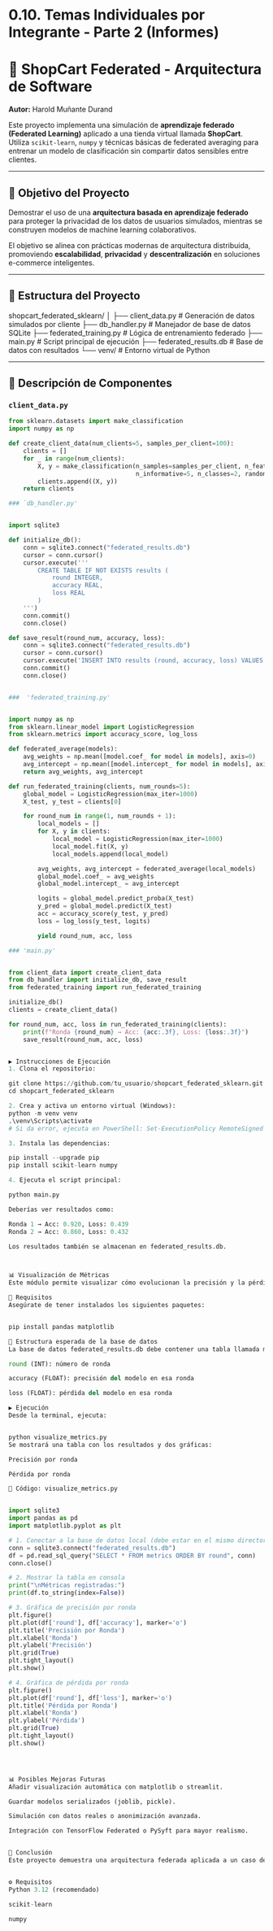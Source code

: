 # 0.10. Temas Individuales por Integrante - Parte 2 (Informes)

# 🛒 ShopCart Federated - Arquitectura de Software  
**Autor:** Harold Muñante Durand  

Este proyecto implementa una simulación de **aprendizaje federado (Federated Learning)** aplicado a una tienda virtual llamada **ShopCart**. Utiliza `scikit-learn`, `numpy` y técnicas básicas de federated averaging para entrenar un modelo de clasificación sin compartir datos sensibles entre clientes.

---

## 📌 Objetivo del Proyecto

Demostrar el uso de una **arquitectura basada en aprendizaje federado** para proteger la privacidad de los datos de usuarios simulados, mientras se construyen modelos de machine learning colaborativos.

El objetivo se alinea con prácticas modernas de arquitectura distribuida, promoviendo **escalabilidad**, **privacidad** y **descentralización** en soluciones e-commerce inteligentes.

---

## 🧱 Estructura del Proyecto

shopcart_federated_sklearn/
│
├── client_data.py # Generación de datos simulados por cliente
├── db_handler.py # Manejador de base de datos SQLite
├── federated_training.py # Lógica de entrenamiento federado
├── main.py # Script principal de ejecución
├── federated_results.db # Base de datos con resultados
└── venv/ # Entorno virtual de Python


---

## 🧠 Descripción de Componentes

### `client_data.py`


``` python
from sklearn.datasets import make_classification
import numpy as np

def create_client_data(num_clients=5, samples_per_client=100):
    clients = []
    for _ in range(num_clients):
        X, y = make_classification(n_samples=samples_per_client, n_features=10,
                                   n_informative=5, n_classes=2, random_state=np.random.randint(10000))
        clients.append((X, y))
    return clients

### `db_handler.py'


import sqlite3

def initialize_db():
    conn = sqlite3.connect("federated_results.db")
    cursor = conn.cursor()
    cursor.execute('''
        CREATE TABLE IF NOT EXISTS results (
            round INTEGER,
            accuracy REAL,
            loss REAL
        )
    ''')
    conn.commit()
    conn.close()

def save_result(round_num, accuracy, loss):
    conn = sqlite3.connect("federated_results.db")
    cursor = conn.cursor()
    cursor.execute('INSERT INTO results (round, accuracy, loss) VALUES (?, ?, ?)', (round_num, accuracy, loss))
    conn.commit()
    conn.close()


###  'federated_training.py'


import numpy as np
from sklearn.linear_model import LogisticRegression
from sklearn.metrics import accuracy_score, log_loss

def federated_average(models):
    avg_weights = np.mean([model.coef_ for model in models], axis=0)
    avg_intercept = np.mean([model.intercept_ for model in models], axis=0)
    return avg_weights, avg_intercept

def run_federated_training(clients, num_rounds=5):
    global_model = LogisticRegression(max_iter=1000)
    X_test, y_test = clients[0]

    for round_num in range(1, num_rounds + 1):
        local_models = []
        for X, y in clients:
            local_model = LogisticRegression(max_iter=1000)
            local_model.fit(X, y)
            local_models.append(local_model)

        avg_weights, avg_intercept = federated_average(local_models)
        global_model.coef_ = avg_weights
        global_model.intercept_ = avg_intercept

        logits = global_model.predict_proba(X_test)
        y_pred = global_model.predict(X_test)
        acc = accuracy_score(y_test, y_pred)
        loss = log_loss(y_test, logits)

        yield round_num, acc, loss

### 'main.py'


from client_data import create_client_data
from db_handler import initialize_db, save_result
from federated_training import run_federated_training

initialize_db()
clients = create_client_data()

for round_num, acc, loss in run_federated_training(clients):
    print(f"Ronda {round_num} → Acc: {acc:.3f}, Loss: {loss:.3f}")
    save_result(round_num, acc, loss)


▶️ Instrucciones de Ejecución
1. Clona el repositorio:

git clone https://github.com/tu_usuario/shopcart_federated_sklearn.git
cd shopcart_federated_sklearn

2. Crea y activa un entorno virtual (Windows):
python -m venv venv
.\venv\Scripts\activate
# Si da error, ejecuta en PowerShell: Set-ExecutionPolicy RemoteSigned -Scope CurrentUser

3. Instala las dependencias:

pip install --upgrade pip
pip install scikit-learn numpy

4. Ejecuta el script principal:

python main.py

Deberías ver resultados como:

Ronda 1 → Acc: 0.920, Loss: 0.439
Ronda 2 → Acc: 0.860, Loss: 0.432

Los resultados también se almacenan en federated_results.db.



📊 Visualización de Métricas
Este módulo permite visualizar cómo evolucionan la precisión y la pérdida del modelo a lo largo de las rondas de entrenamiento federado. Utiliza una base de datos SQLite (federated_results.db) donde se almacenan las métricas.

🔧 Requisitos
Asegúrate de tener instalados los siguientes paquetes:


pip install pandas matplotlib

📁 Estructura esperada de la base de datos
La base de datos federated_results.db debe contener una tabla llamada metrics con las siguientes columnas:

round (INT): número de ronda

accuracy (FLOAT): precisión del modelo en esa ronda

loss (FLOAT): pérdida del modelo en esa ronda

▶️ Ejecución
Desde la terminal, ejecuta:


python visualize_metrics.py
Se mostrará una tabla con los resultados y dos gráficas:

Precisión por ronda

Pérdida por ronda

📄 Código: visualize_metrics.py


import sqlite3
import pandas as pd
import matplotlib.pyplot as plt

# 1. Conectar a la base de datos local (debe estar en el mismo directorio)
conn = sqlite3.connect("federated_results.db")
df = pd.read_sql_query("SELECT * FROM metrics ORDER BY round", conn)
conn.close()

# 2. Mostrar la tabla en consola
print("\nMétricas registradas:")
print(df.to_string(index=False))

# 3. Gráfica de precisión por ronda
plt.figure()
plt.plot(df['round'], df['accuracy'], marker='o')
plt.title('Precisión por Ronda')
plt.xlabel('Ronda')
plt.ylabel('Precisión')
plt.grid(True)
plt.tight_layout()
plt.show()

# 4. Gráfica de pérdida por ronda
plt.figure()
plt.plot(df['round'], df['loss'], marker='o')
plt.title('Pérdida por Ronda')
plt.xlabel('Ronda')
plt.ylabel('Pérdida')
plt.grid(True)
plt.tight_layout()
plt.show()




📊 Posibles Mejoras Futuras
Añadir visualización automática con matplotlib o streamlit.

Guardar modelos serializados (joblib, pickle).

Simulación con datos reales o anonimización avanzada.

Integración con TensorFlow Federated o PySyft para mayor realismo.


🧠 Conclusión
Este proyecto demuestra una arquitectura federada aplicada a un caso de negocio moderno (ShopCart), ofreciendo un enfoque escalable y centrado en la privacidad para el entrenamiento de modelos de inteligencia artificial.


⚙️ Requisitos
Python 3.12 (recomendado)

scikit-learn

numpy
